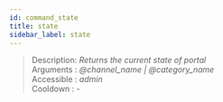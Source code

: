 ```yaml
---
id: command_state
title: state
sidebar_label: state
---
```


> Description: _Returns the current state of portal_<br />
> Arguments  : _@channel\_name \| @category\_name_<br />
> Accessible : _admin_<br />
> Cooldown   : _-_<br />